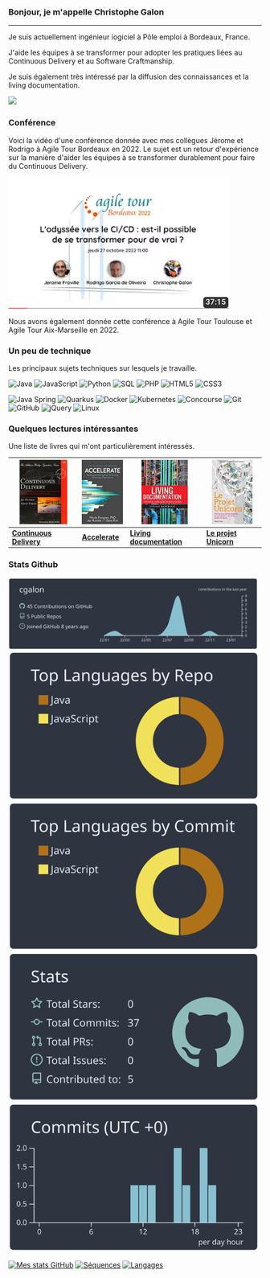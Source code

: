### Bonjour, je m'appelle Christophe Galon

---

Je suis actuellement ingénieur iogiciel à Pôle emploi à Bordeaux, France.

J'aide les équipes à se transformer pour adopter les pratiques liées au Continuous Delivery et au Software Craftmanship.

Je suis également très intéressé par la diffusion des connaissances et la living documentation.

<a href="https://linkedin.com/in/christophe-galon"><img src="https://img.shields.io/badge/linkedin-0077B5.svg?style=for-the-badge&logo=linkedin&logoColor=white"/></a>

### Conférence

Voici la vidéo d'une conférence donnée avec mes collègues Jérome et Rodrigo à Agile Tour Bordeaux en 2022.
Le sujet est un retour d'expérience sur la manière d'aider les équipes à se transformer durablement pour faire du Continuous Delivery.

[![Regarder la vidéo](images/conference.png)](https://www.youtube.com/embed/iHEqies39N4)

Nous avons également donnée cette conférence à Agile Tour Toulouse et Agile Tour Aix-Marseille en 2022.

### Un peu de technique

Les principaux sujets techniques sur lesquels je travaille.

![Java](https://img.shields.io/badge/-Java-000000?style=flat&logo=java)
![JavaScript](https://img.shields.io/badge/-JavaScript-000000?style=flat&logo=javascript)
![Python](https://img.shields.io/badge/-Python-000000?style=flat&logo=python)
![SQL](https://img.shields.io/badge/-SQL-000000?style=flat&logo=postgresql)
![PHP](https://img.shields.io/badge/-PHP-000000?style=flat&logo=php)
![HTML5](https://img.shields.io/badge/-HTML5-000000?style=flat&logo=html5)
![CSS3](https://img.shields.io/badge/-CSS3-000000?style=flat&logo=css3)

![Java Spring](https://img.shields.io/badge/-Spring-222222?style=flat&logo=spring&logoColor=6DB33F)
![Quarkus](https://img.shields.io/badge/-Quarkus-222222?style=flat&logo=quarkus&logoColor=6DB33F)
![Docker](https://img.shields.io/badge/-Docker-222222?style=flat-square&logo=docker)
![Kubernetes](https://img.shields.io/badge/-Kubernetes-222222?style=flat-square&logo=kubernetes)
![Concourse](https://img.shields.io/badge/-Concourse-222222?style=flat-square&logo=concourse)
![Git](https://img.shields.io/badge/-Git-222222?style=flat&logo=git&logoColor=F05032)
![GitHub](https://img.shields.io/badge/-GitHub-222222?style=flat&logo=github&logoColor=181717)
![jQuery](https://img.shields.io/badge/-jQuery-222222?style=flat&logo=jQuery&logoColor=0769AD)
![Linux](https://img.shields.io/badge/-Linux-222222?style=flat&logo=linux&logoColor=FCC624)

### Quelques lectures intéressantes

Une liste de livres qui m'ont particulièrement intéressés.

| <img alt="WIP" height="128x" src="images/continuous_delivery.png"/> | <img alt="WIP" height="128x" src="images/accelerate.png"/> | <img alt="WIP" height="128x" src="images/living_documentation.png"/> | <img alt="WIP" height="128x" src="images/unicorn_project.png"/> |
|--|--|--|--|
| **[Continuous Delivery](https://www.amazon.fr/Continuous-Delivery-Reliable-Deployment-Automation/dp/0321601912)** | **[Accelerate](https://www.amazon.fr/Accelerate-Building-Performing-Technology-Organizations/dp/1942788339)**  | **[Living documentation](https://www.amazon.fr/Living-Documentation-Cyrille-Martraire/dp/0134689321)**  | **[Le projet Unicorn](https://www.amazon.fr/projet-Unicorn-histoire-d%C3%A9veloppeurs-disruption/dp/2889153622)**  |

### Stats Github

[![](https://raw.githubusercontent.com/cgalon/cgalon/main/profile-summary-card-output/nord_dark/0-profile-details.svg)](https://github.com/vn7n24fzkq/github-profile-summary-cards)
[![](https://raw.githubusercontent.com/cgalon/cgalon/main/profile-summary-card-output/nord_dark/1-repos-per-language.svg)](https://github.com/vn7n24fzkq/github-profile-summary-cards) [![](https://raw.githubusercontent.com/cgalon/cgalon/main/profile-summary-card-output/nord_dark/2-most-commit-language.svg)](https://github.com/vn7n24fzkq/github-profile-summary-cards)
[![](https://raw.githubusercontent.com/cgalon/cgalon/main/profile-summary-card-output/nord_dark/3-stats.svg)](https://github.com/vn7n24fzkq/github-profile-summary-cards) [![](https://raw.githubusercontent.com/cgalon/cgalon/main/profile-summary-card-output/nord_dark/4-productive-time.svg)](https://github.com/vn7n24fzkq/github-profile-summary-cards)

[![Mes stats GitHub](https://github-readme-stats.vercel.app/api?username=cgalon&show_icons=true&theme=gruvbox)](https://github.com/cgalon/cgalon)
[![Séquences](https://streak-stats.demolab.com?user=cgalon&theme=gruvbox&locale=fr&date_format=j%20M%5B%20Y%5D&mode=weekly)](https://git.io/streak-stats)
[![Langages](https://github-readme-stats.vercel.app/api/top-langs/?user=cgalon&theme=gruvbox&show_icons=true)](https://git.io/streak-stats)
